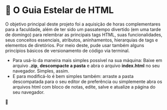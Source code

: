 # 📡 O Guia Estelar de HTML
O objetivo principal deste projeto foi a aquisição de horas complementares para a faculdade, além de ter sido um passatempo divertido (em uma tarde de domingo) para relembrar as principais tags HTML, suas funcionalidades, seus conceitos essenciais, atributos, aninhamentos, hierarquias de tags e elementos de diretórios. Por meio deste, pude usar também alguns princípios básicos de versionamento de código via terminal. <br>

 - Para usá-lo da maneira mais simples possível na sua máquina: Baixe em arquivo **.zip**, **descompacte a pasta** e abra o arquivo **index.html** no seu navegador. 
Simples, assim.
 - E para modificá-lo é bem simples também: arraste a pasta descompatada para o seu editor de preferência ou simplemente abra os arquivos html com bloco de notas, 
edite, salve e atualize a página do seu navegador.

🤙
